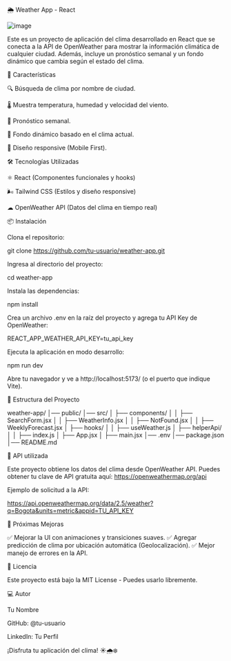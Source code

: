 🌦️ Weather App - React

![image](https://github.com/user-attachments/assets/1c255d13-3411-4997-9a03-3ef6f7587a1a)

Este es un proyecto de aplicación del clima desarrollado en React que se conecta a la API de OpenWeather para mostrar la información climática de cualquier ciudad. Además, incluye un pronóstico semanal y un fondo dinámico que cambia según el estado del clima.

🚀 Características

🔍 Búsqueda de clima por nombre de ciudad.

🌡️ Muestra temperatura, humedad y velocidad del viento.

📅 Pronóstico semanal.

🎨 Fondo dinámico basado en el clima actual.

🎯 Diseño responsive (Mobile First).

🛠️ Tecnologías Utilizadas

⚛ React (Componentes funcionales y hooks)

🌬 Tailwind CSS (Estilos y diseño responsive)

☁ OpenWeather API (Datos del clima en tiempo real)

📦 Instalación

Clona el repositorio:

git clone https://github.com/tu-usuario/weather-app.git

Ingresa al directorio del proyecto:

cd weather-app

Instala las dependencias:

npm install

Crea un archivo .env en la raíz del proyecto y agrega tu API Key de OpenWeather:

REACT_APP_WEATHER_API_KEY=tu_api_key

Ejecuta la aplicación en modo desarrollo:

npm run dev

Abre tu navegador y ve a http://localhost:5173/ (o el puerto que indique Vite).

📁 Estructura del Proyecto

weather-app/
│── public/
│── src/
│   ├── components/
│   │   ├── SearchForm.jsx
│   │   ├── WeatherInfo.jsx
│   │   ├── NotFound.jsx
│   │   ├── WeeklyForecast.jsx
│   ├── hooks/
│   │   ├── useWeather.js
│   ├── helperApi/
│   │   ├── index.js
│   ├── App.jsx
│   ├── main.jsx
│── .env
│── package.json
│── README.md

🔗 API utilizada

Este proyecto obtiene los datos del clima desde OpenWeather API.
Puedes obtener tu clave de API gratuita aquí: https://openweathermap.org/api

Ejemplo de solicitud a la API:

https://api.openweathermap.org/data/2.5/weather?q=Bogota&units=metric&appid=TU_API_KEY

📌 Próximas Mejoras

✅ Mejorar la UI con animaciones y transiciones suaves.
✅ Agregar predicción de clima por ubicación automática (Geolocalización).
✅ Mejor manejo de errores en la API.

📜 Licencia

Este proyecto está bajo la MIT License - Puedes usarlo libremente.

💻 Autor

Tu Nombre

GitHub: @tu-usuario

LinkedIn: Tu Perfil

¡Disfruta tu aplicación del clima! ☀️🌧️❄️

